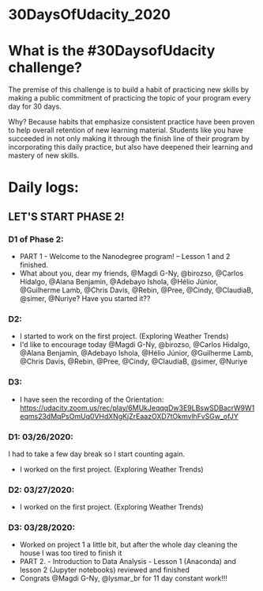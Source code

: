 # 30DaysOfUdacity_2020

# What is the #30DaysofUdacity challenge?
The premise of this challenge is to build a habit of practicing new skills by making a public commitment of practicing the topic of your program every day for 30 days. 

Why? Because habits that emphasize consistent practice have been proven to help overall retention of new learning material. Students like you have succeeded in not only making it through the finish line of their program by incorporating this daily practice, but also have deepened their learning and mastery of new skills. 

# Daily logs:
## LET'S START PHASE 2!
### D1 of Phase 2:
- PART 1 - Welcome to the Nanodegree program! – Lesson 1 and 2 finished.
- What about you, dear my friends, @Magdi G-Ny, @birozso, @Carlos Hidalgo, @Alana Benjamin, @Adebayo Ishola, @Hélio Júnior, @Guilherme Lamb, @Chris Davis, @Rebin, @Pree, @Cindy, @ClaudiaB, @simer, @Nuriye?
Have you started it??

### D2: 
- I started to work on the first project. (Exploring Weather Trends) 
- I'd like to encourage today  @Magdi G-Ny, @birozso, @Carlos Hidalgo, @Alana Benjamin, @Adebayo Ishola, @Hélio Júnior, @Guilherme Lamb, @Chris Davis, @Rebin, @Pree, @Cindy, @ClaudiaB, @simer, @Nuriye

### D3: 
- I have seen the recording of the Orientation: https://udacity.zoom.us/rec/play/6MUkJeqqqDw3E9LBswSDBacrW9W1eqms23dMqPsOmUq0VHdXNgKjZrEaazOXD7tOkmvlhFvSGw_ofJY

### D1: 03/26/2020:
I had to take a few day break so I start counting again.
- I worked on the first project. (Exploring Weather Trends) 

### D2: 03/27/2020:
- I worked on the first project. (Exploring Weather Trends) 

### D3: 03/28/2020:
- Worked on project 1 a little bit, but after the whole day cleaning the house I was too tired to finish it
- PART 2. - Introduction to Data Analysis - Lesson 1 (Anaconda) and lesson 2 (Jupyter notebooks) reviewed and finished
- Congrats @Magdi G-Ny, @lysmar_br for 11 day constant work!!!